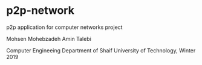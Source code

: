 # p2p-network
p2p application for computer networks project

Mohsen Mohebzadeh 
Amin Talebi

Computer Engineeing Department of Shaif University of Technology, Winter 2019
